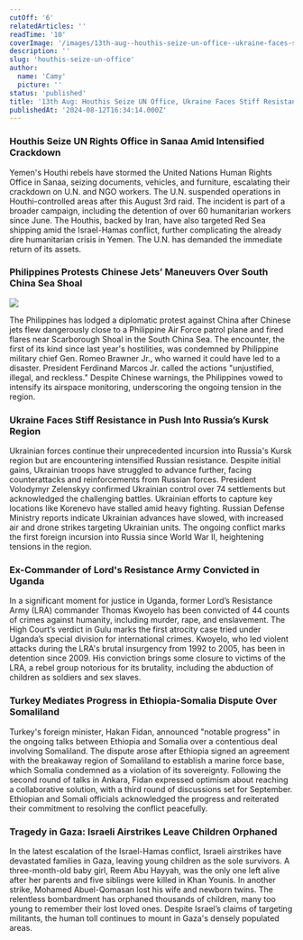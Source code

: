 ```yaml
---
cutOff: '6'
relatedArticles: ''
readTime: '10'
coverImage: '/images/13th-aug--houthis-seize-un-office--ukraine-faces-stiff-resistance-in-kursk--1--UzOD.jpg'
description: ''
slug: 'houthis-seize-un-office'
author:
  name: 'Camy'
  picture: ''
status: 'published'
title: '13th Aug: Houthis Seize UN Office, Ukraine Faces Stiff Resistance in Kursk'
publishedAt: '2024-08-12T16:34:14.000Z'
---
```


### Houthis Seize UN Rights Office in Sanaa Amid Intensified Crackdown

Yemen's Houthi rebels have stormed the United Nations Human Rights Office in Sanaa, seizing documents, vehicles, and furniture, escalating their crackdown on U.N. and NGO workers. The U.N. suspended operations in Houthi-controlled areas after this August 3rd raid. The incident is part of a broader campaign, including the detention of over 60 humanitarian workers since June. The Houthis, backed by Iran, have also targeted Red Sea shipping amid the Israel-Hamas conflict, further complicating the already dire humanitarian crisis in Yemen. The U.N. has demanded the immediate return of its assets.

### Philippines Protests Chinese Jets’ Maneuvers Over South China Sea Shoal

![](/images/13th-aug--houthis-seize-un-office--ukraine-faces-stiff-resistance-in-kursk--1--E2MT.jpg)

The Philippines has lodged a diplomatic protest against China after Chinese jets flew dangerously close to a Philippine Air Force patrol plane and fired flares near Scarborough Shoal in the South China Sea. The encounter, the first of its kind since last year's hostilities, was condemned by Philippine military chief Gen. Romeo Brawner Jr., who warned it could have led to a disaster. President Ferdinand Marcos Jr. called the actions "unjustified, illegal, and reckless." Despite Chinese warnings, the Philippines vowed to intensify its airspace monitoring, underscoring the ongoing tension in the region.

### Ukraine Faces Stiff Resistance in Push Into Russia’s Kursk Region

Ukrainian forces continue their unprecedented incursion into Russia's Kursk region but are encountering intensified Russian resistance. Despite initial gains, Ukrainian troops have struggled to advance further, facing counterattacks and reinforcements from Russian forces. President Volodymyr Zelenskyy confirmed Ukrainian control over 74 settlements but acknowledged the challenging battles. Ukrainian efforts to capture key locations like Korenevo have stalled amid heavy fighting. Russian Defense Ministry reports indicate Ukrainian advances have slowed, with increased air and drone strikes targeting Ukrainian units. The ongoing conflict marks the first foreign incursion into Russia since World War II, heightening tensions in the region.

### Ex-Commander of Lord's Resistance Army Convicted in Uganda

In a significant moment for justice in Uganda, former Lord’s Resistance Army (LRA) commander Thomas Kwoyelo has been convicted of 44 counts of crimes against humanity, including murder, rape, and enslavement. The High Court’s verdict in Gulu marks the first atrocity case tried under Uganda’s special division for international crimes. Kwoyelo, who led violent attacks during the LRA's brutal insurgency from 1992 to 2005, has been in detention since 2009. His conviction brings some closure to victims of the LRA, a rebel group notorious for its brutality, including the abduction of children as soldiers and sex slaves.

### Turkey Mediates Progress in Ethiopia-Somalia Dispute Over Somaliland

Turkey's foreign minister, Hakan Fidan, announced "notable progress" in the ongoing talks between Ethiopia and Somalia over a contentious deal involving Somaliland. The dispute arose after Ethiopia signed an agreement with the breakaway region of Somaliland to establish a marine force base, which Somalia condemned as a violation of its sovereignty. Following the second round of talks in Ankara, Fidan expressed optimism about reaching a collaborative solution, with a third round of discussions set for September. Ethiopian and Somali officials acknowledged the progress and reiterated their commitment to resolving the conflict peacefully.

### **Tragedy in Gaza: Israeli Airstrikes Leave Children Orphaned**

In the latest escalation of the Israel-Hamas conflict, Israeli airstrikes have devastated families in Gaza, leaving young children as the sole survivors. A three-month-old baby girl, Reem Abu Hayyah, was the only one left alive after her parents and five siblings were killed in Khan Younis. In another strike, Mohamed Abuel-Qomasan lost his wife and newborn twins. The relentless bombardment has orphaned thousands of children, many too young to remember their lost loved ones. Despite Israel’s claims of targeting militants, the human toll continues to mount in Gaza's densely populated areas.